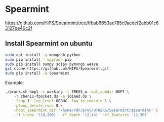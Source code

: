 



# Spearmint

https://github.com/HIPS/Spearmint/tree/ffbab6653ae785c9acdcf2abb01c63127be40c2f

## Install Spearmint on ubuntu
```sh
sudo apt install -y mongodb python 
sudo pip install --upgrade pip
sudo pip install numpy scipy pymongo weave
git clone https://github.com/HIPS/Spearmint.git
sudo pip install -e Spearmint
```



Example:
```sh
./prank.sh hopt -c working -l TREES_w -out_subdir HOPT \
    -t chen11-fpocket.ds -e joined.ds \
    -loop 1 -log_level DEBUG -log_to_console 1 \
    -ploop_delete_runs 0 \
    -hopt_spearmint_dir '/home/rdk/proj/OTHERS/Spearmint/spearmint' \
    -rf_trees '(10,200)' -rf_depth '(2,14)' -rf_features '(2,30)'   
```


